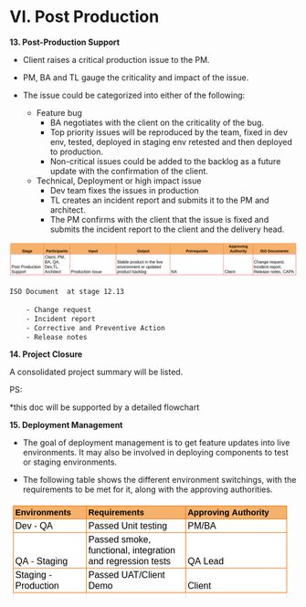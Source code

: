 # VI. Post Production


**13. Post-Production Support** 


- Client raises a critical production issue to the PM.

- PM, BA and TL gauge the criticality and impact of the issue.

- The issue could be categorized into either of the following:

    - Feature bug
        - BA negotiates with the client on the criticality of the bug.
        - Top priority issues will be reproduced by the team, fixed in dev env, tested, deployed in staging env retested and then deployed to production.
        - Non-critical issues could be added to the backlog as a future update with the confirmation of the client.
    - Technical, Deployment or high impact issue
        - Dev team fixes the issues in production 
        - TL creates an incident report and submits it to the PM and architect.
        - The PM confirms with the client that the issue is fixed and submits the incident report to the client and the delivery head.


![postprod1](../images/postprod1.png)


    ISO Document  at stage 12.13

        - Change request
        - Incident report
        - Corrective and Preventive Action
        - Release notes


**14. Project Closure**

A consolidated project summary will be listed.

PS: 	

\*this doc will be supported by a detailed flowchart

**15. Deployment Management**

- The goal of deployment management is to get feature updates into live environments. It may also be involved in deploying components to test or staging environments.

- The following table shows the different environment switchings, with the requirements to be met for it, along with the approving authorities.


![postprod2](../images/postprod2.png)

